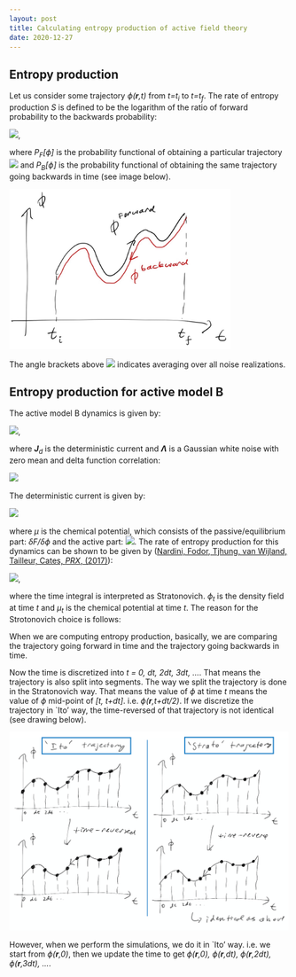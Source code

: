 ```yaml
---
layout: post
title: Calculating entropy production of active field theory
date: 2020-12-27
---
```


## Entropy production

Let us consider some trajectory _ϕ(__r__,t)_ from _t=t<sub>i</sub>_ to _t=t<sub>f</sub>_. The rate of entropy production _S_ is defined to be the logarithm of the ratio of forward probability to the backwards probability:

<img src="http://latex.codecogs.com/svg.latex?\mathcal{S}=\lim_{(t_f-t_i)\rightarrow\infty}\frac{1}{t_f-t_i}\left<\ln\left(\frac{P_F[\phi]}{P_B[\phi]}\right)\right>" border="0"/>,

where _P<sub>F</sub>[ϕ]_ is the probability functional of obtaining a particular trajectory 
<img src="http://latex.codecogs.com/svg.latex?\left\{\phi(\mathbf{r},t)|t\in[t_i,t_f]\right\}" border="0"/>
and _P<sub>B</sub>[ϕ]_ is the probability functional of obtaining the same trajectory going backwards in time (see image below). 

<img src="https://raw.githubusercontent.com/elsentjhung/elsentjhung.github.io/master/_figures/irreversibility2.jpg" alt="drawing" width="400"/>

The angle brackets above
<img src="http://latex.codecogs.com/svg.latex?\left<\dots\right>" border="0"/>
indicates averaging over all noise realizations.


## Entropy production for active model B

The active model B dynamics is given by:

<img src="http://latex.codecogs.com/svg.latex?\frac{\partial\phi}{\partial t}+\nabla\cdot\left(\mathbf{J}^{d}+\boldsymbol{\Lambda}\right)=0" border="0"/>,

where _**J**<sub>d</sub>_ is the deterministic current and _**Λ**_ is a Gaussian white noise with zero mean and delta function correlation:

<img src="http://latex.codecogs.com/svg.latex?\left<\Lambda_\alpha\Lambda_\beta\right>=2D\delta_{\alpha\beta}\delta(\mathbf{r}-\mathbf{r}')\delta(t-t')" border="0"/>

The deterministic current is given by:

<img src="http://latex.codecogs.com/svg.latex?\mathbf{J}_{d} =-\nabla\underbrace{\left(\frac{\delta F}{\delta\phi}+\lambda|\nabla\phi|^{2}\right)}_{\mu}" border="0"/>

where _μ_ is the chemical potential, which consists of the passive/equilibrium part: _δF/δϕ_ and the active part: 
<img src="http://latex.codecogs.com/svg.latex?\lambda|\nabla\phi|^2" border="0"/>.
The rate of entropy production for this dynamics can be shown to be given by ([Nardini, Fodor, Tjhung, van Wijland, Tailleur, Cates, _PRX_, (2017)]):

<img src="http://latex.codecogs.com/svg.latex?\begin{align}
\mathcal{S} & =\frac{1}{\tau}\int_{0}^{\tau}dt\,\frac{\partial\phi}{\partial t}\circ\mu\nonumber\\
 & =\frac{1}{\tau}\sum_{t}\Delta t\frac{\phi_{t+\Delta t}-\phi_{t-\Delta t}}{2\Delta t}\mu_{t}\nonumber
\end{align}" border="0"/>,

where the time integral is interpreted as Stratonovich. _ϕ<sub>t</sub>_ is the density field at time _t_ and _μ<sub>t</sub>_ is the chemical potential at time _t_. The reason for the Strotonovich choice is follows:

When we are computing entropy production, basically, we are comparing the trajectory going forward in time and the trajectory going backwards in time.

Now the time is discretized into _t = 0, dt, 2dt, 3dt, …_. That means the trajectory is also split into segments. 
The way we split the trajectory is done in the Stratonovich way. 
That means the value of _ϕ_ at time _t_ means the value of _ϕ_ mid-point of _[t, t+dt]_. i.e. _ϕ(__r__,t+dt/2)_. 
If we discretize the trajectory in `Ito’ way, the time-reversed of that trajectory is not identical (see drawing below).

<img src="https://raw.githubusercontent.com/elsentjhung/elsentjhung.github.io/master/_figures/ito-trajectory.png" alt="drawing" width="800"/>

However, when we perform the simulations, we do it in `Ito’ way. i.e. we start from _ϕ(__r__,0)_, then we update the time to get _ϕ(__r__,0), ϕ(__r__,dt), ϕ(__r__,2dt), ϕ(__r__,3dt), ..._. 

[previous post]: https://elsentjhung.github.io/2019/04/07/active.html
[Nardini, Fodor, Tjhung, van Wijland, Tailleur, Cates, _PRX_, (2017)]: https://journals.aps.org/prx/abstract/10.1103/PhysRevX.7.021007
[Pooley, Furtado, _PRE_, (2007)]: https://journals.aps.org/pre/abstract/10.1103/PhysRevE.77.046702
